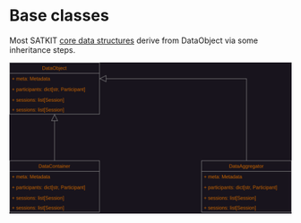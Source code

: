 # Base classes

Most SATKIT [core data structures](CoreDataStructures.markdown) derive from
DataObject via some inheritance steps.

![base data structures](base_data_structures.drawio.png)
